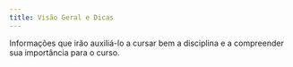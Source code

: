 ```yaml
---
title: Visão Geral e Dicas
---
```


Informações que irão auxiliá-lo a cursar bem a disciplina e a compreender sua importância para o curso.